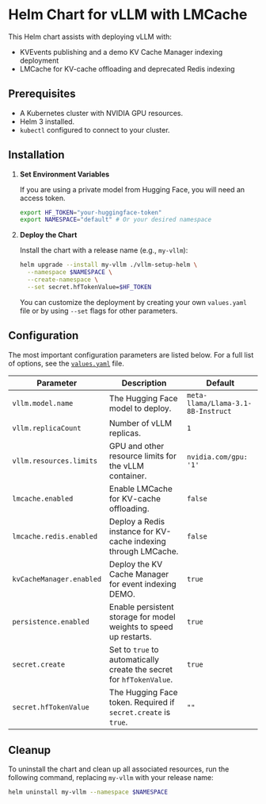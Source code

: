 # Helm Chart for vLLM with LMCache

This Helm chart assists with deploying vLLM with:
- KVEvents publishing and a demo KV Cache Manager indexing deployment
- LMCache for KV-cache offloading and deprecated Redis indexing

## Prerequisites

- A Kubernetes cluster with NVIDIA GPU resources.
- Helm 3 installed.
- `kubectl` configured to connect to your cluster.

## Installation

1.  **Set Environment Variables**

    If you are using a private model from Hugging Face, you will need an access token.

    ```bash
    export HF_TOKEN="your-huggingface-token"
    export NAMESPACE="default" # Or your desired namespace
    ```

2.  **Deploy the Chart**

    Install the chart with a release name (e.g., `my-vllm`):

    ```bash
    helm upgrade --install my-vllm ./vllm-setup-helm \
      --namespace $NAMESPACE \
      --create-namespace \
      --set secret.hfTokenValue=$HF_TOKEN
    ```

    You can customize the deployment by creating your own `values.yaml` file or by using `--set` flags for other parameters.

## Configuration

The most important configuration parameters are listed below. For a full list of options, see the [`values.yaml`](./values.yaml) file.

| Parameter | Description                                                          | Default                            |
| --- |----------------------------------------------------------------------|------------------------------------|
| `vllm.model.name` | The Hugging Face model to deploy.                                    | `meta-llama/Llama-3.1-8B-Instruct` |
| `vllm.replicaCount` | Number of vLLM replicas.                                             | `1`                                |
| `vllm.resources.limits` | GPU and other resource limits for the vLLM container.                | `nvidia.com/gpu: '1'`              |
| `lmcache.enabled` | Enable LMCache for KV-cache offloading.                              | `false`                            |
| `lmcache.redis.enabled` | Deploy a Redis instance for KV-cache indexing through LMCache.       | `false`                            |
| `kvCacheManager.enabled` | Deploy the KV Cache Manager for event indexing DEMO.                 | `true`                             |
| `persistence.enabled` | Enable persistent storage for model weights to speed up restarts.    | `true`                             |
| `secret.create` | Set to `true` to automatically create the secret for `hfTokenValue`. | `true`                             |
| `secret.hfTokenValue` | The Hugging Face token. Required if `secret.create` is `true`.       | `""`                               |

## Cleanup

To uninstall the chart and clean up all associated resources, run the following command, replacing `my-vllm` with your release name:

```bash
helm uninstall my-vllm --namespace $NAMESPACE
```
